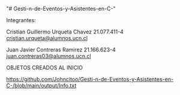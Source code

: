 "# Gesti-n-de-Eventos-y-Asistentes-en-C-"

Integrantes:

Cristian Guillermo Urqueta Chavez
21.077.411-4
cristian.urqueta@alumnos.ucn.cl

Juan Javier Contreras Ramirez
21.166.623-4
juan.contreras03@alumnos.ucn.cl

OBJETOS CREADOS AL INICIO

https://github.com/Johncitoo/Gesti-n-de-Eventos-y-Asistentes-en-C-/blob/main/output/Info.txt

